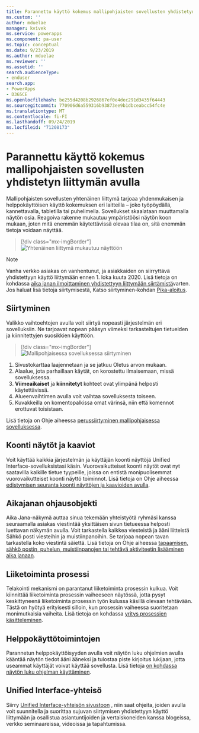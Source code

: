 ```yaml
---
title: Parannettu käyttö kokemus mallipohjaisten sovellusten yhdistetyn liittymän avulla | MicrosoftDocs
ms.custom: ''
author: mduelae
manager: kvivek
ms.service: powerapps
ms.component: pa-user
ms.topic: conceptual
ms.date: 9/23/2019
ms.author: mduelae
ms.reviewer: ''
ms.assetid: ''
search.audienceType:
- enduser
search.app:
- PowerApps
- D365CE
ms.openlocfilehash: be255d4208b2926867ef0e4dec291d3435f64443
ms.sourcegitcommit: 770906d6a559316b93873ee9b1dbceabcc54fc4e
ms.translationtype: MT
ms.contentlocale: fi-FI
ms.lasthandoff: 09/24/2019
ms.locfileid: "71208173"
---
```

#  <a name="enhanced-user-experience-with-the-unified-interface-for-model-driven-apps"></a>Parannettu käyttö kokemus mallipohjaisten sovellusten yhdistetyn liittymän avulla 

Mallipohjaisten sovellusten yhtenäinen liittymä tarjoaa yhdenmukaisen ja helppokäyttöisen käyttö kokemuksen eri laitteilla – joko työpöydällä, kannettavalla, tabletilla tai puhelimella. Sovellukset skaalataan muuttamalla näytön osia. Reagoiva rakenne mukautuu ympäristöösi näytön koon mukaan, joten mitä enemmän käytettävissä olevaa tilaa on, sitä enemmän tietoja voidaan näyttää.

> [!div class="mx-imgBorder"]
> ![Yhtenäinen liittymä mukautuu näyttöön](media/Reflow.png "Yhtenäinen liittymä mukautuu näyttöön")



> [!NOTE]
> Vanha verkko asiakas on vanhentunut, ja asiakkaiden on siirryttävä yhdistettyyn käyttö liittymään ennen 1. loka kuuta 2020. Lisä tietoja on kohdassa [aika janan ilmoittaminen yhdistettyyn liittymään siirtämistä](https://cloudblogs.microsoft.com/dynamics365/it/2019/09/10/announcing-the-timeline-to-move-to-unified-interface/)varten. Jos haluat lisä tietoja siirtymisestä, Katso siirtyminen-kohdan [Pika-aloitus](https://docs.microsoft.com/en-us/powerapps/maker/model-driven-apps/transition-web-app).

## <a name="navigation"></a>Siirtyminen

Valikko vaihtoehtojen avulla voit siirtyä nopeasti järjestelmän eri sovelluksiin. Ne tarjoavat nopean pääsyn viimeksi tarkasteltujen tietueiden ja kiinnitettyjen suosikkien käyttöön. 

> [!div class="mx-imgBorder"]
> ![Mallipohjaisessa sovelluksessa siirtyminen](media/nav.png "Mallipohjaisessa sovelluksessa siirtyminen")

1. Sivustokarttaa laajennetaan ja se jatkuu Oletus arvon mukaan.
2. Alaalue, jota parhaillaan käytät, on korostettu ilmaisemaan, missä sovelluksessa.
3. **Viimeaikaiset** ja **kiinnitetyt** kohteet ovat ylimpänä helposti käytettävissä. 
4. Alueenvaihtimen avulla voit vaihtaa sovelluksesta toiseen.
5. Kuvakkeilla on komentopalkissa omat värinsä, niin että komennot erottuvat toisistaan.

Lisä tietoja on Ohje aiheessa [perussiirtyminen mallipohjaisessa sovelluksessa](navigation.md).

## <a name="dashboards-and-charts"></a>Koonti näytöt ja kaaviot
Voit käyttää kaikkia järjestelmän ja käyttäjän koonti näyttöjä Unified Interface-sovelluksistasi käsin. Vuorovaikutteiset koonti näytöt ovat nyt saatavilla kaikille tietue tyypeille, joissa on entistä monipuolisemmat vuorovaikutteiset koonti näyttö toiminnot. Lisä tietoja on Ohje aiheessa [edistymisen seuranta koonti näyttöjen ja kaavioiden avulla](track-your-progress-with-dashboard-and-charts.md).

## <a name="timeline-control"></a>Aikajanan ohjausobjekti 
Aika Jana-näkymä auttaa sinua tekemään yhteistyötä ryhmäsi kanssa seuraamalla asiakas viestintää yksittäisen sivun tietueessa helposti luettavan näkymän avulla. Voit tarkastella kaikkea viesteistä ja ääni liitteistä Sähkö posti viesteihin ja muistiinpanoihin. Se tarjoaa nopean tavan tarkastella koko viestintä säiettä. Lisä tietoja on Ohje aiheessa [tapaamisen, sähkö postin, puhelun, muistiinpanojen tai tehtävä aktiviteetin lisääminen aika janaan](add-activities.md).

## <a name="business-process"></a>Liiketoiminta prosessi 
Telakointi mekanismi on parantanut liiketoiminta prosessin kulkua. Voit kiinnittää liiketoiminta prosessin vaiheeseen näytössä, jotta pysyt keskittyneenä liiketoiminta prosessin työn kulussa käsillä olevaan tehtävään. Tästä on hyötyä erityisesti silloin, kun prosessin vaiheessa suoritetaan monimutkaisia vaiheita. Lisä tietoja on kohdassa [yritys prosessien käsitteleminen](work-with-business-processes.md).

## <a name="accessibility"></a>Helppokäyttötoimintojen
Parannetun helppokäyttöisyyden avulla voit näytön luku ohjelmien avulla kääntää näytön tiedot ääni ääneksi ja tulostaa piste kirjoitus lukijaan, jotta useammat käyttäjät voivat käyttää sovellusta. Lisä tietoja [on kohdassa näytön luku ohjelman käyttäminen](screen-reader.md).

##  <a name="unified-interface-community"></a>Unified Interface-yhteisö

Siirry [Unified Interface-yhteisön sivustoon](https://community.dynamics.com/365/unified-interface/) , niin saat ohjeita, joiden avulla voit suunnitella ja suorittaa sujuvan siirtymisen yhdistettyyn käyttö liittymään ja osallistua asiantuntijoiden ja vertaiskoneiden kanssa blogeissa, verkko seminaareissa, videoissa ja tapahtumissa.
